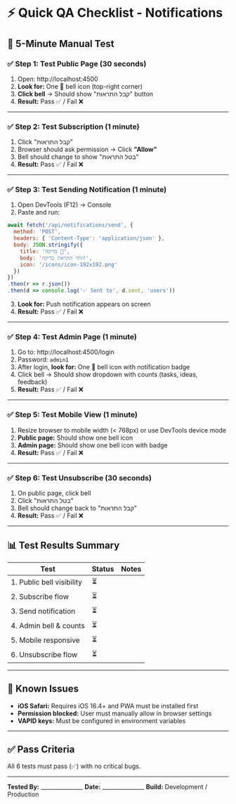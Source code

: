 # ⚡ Quick QA Checklist - Notifications

## 🚀 5-Minute Manual Test

### ✅ Step 1: Test Public Page (30 seconds)

1. Open: http://localhost:4500
2. **Look for:** One 🔔 bell icon (top-right corner)
3. **Click bell** → Should show "קבל התראות" button
4. **Result:** Pass ✅ / Fail ❌

---

### ✅ Step 2: Test Subscription (1 minute)

1. Click "קבל התראות"
2. Browser should ask permission → Click **"Allow"**
3. Bell should change to show "בטל התראות"
4. **Result:** Pass ✅ / Fail ❌

---

### ✅ Step 3: Test Sending Notification (1 minute)

1. Open DevTools (F12) → Console
2. Paste and run:
```javascript
await fetch('/api/notifications/send', {
  method: 'POST',
  headers: { 'Content-Type': 'application/json' },
  body: JSON.stringify({
    title: 'בדיקה 🎉',
    body: 'זוהי התראת בדיקה!',
    icon: '/icons/icon-192x192.png'
  })
})
.then(r => r.json())
.then(d => console.log('✅ Sent to', d.sent, 'users'))
```
3. **Look for:** Push notification appears on screen
4. **Result:** Pass ✅ / Fail ❌

---

### ✅ Step 4: Test Admin Page (1 minute)

1. Go to: http://localhost:4500/login
2. Password: `admin1`
3. After login, **look for:** One 🔔 bell icon with notification badge
4. Click bell → Should show dropdown with counts (tasks, ideas, feedback)
5. **Result:** Pass ✅ / Fail ❌

---

### ✅ Step 5: Test Mobile View (1 minute)

1. Resize browser to mobile width (< 768px) or use DevTools device mode
2. **Public page:** Should show one bell icon
3. **Admin page:** Should show one bell icon with badge
4. **Result:** Pass ✅ / Fail ❌

---

### ✅ Step 6: Test Unsubscribe (30 seconds)

1. On public page, click bell
2. Click "בטל התראות"
3. Bell should change back to "קבל התראות"
4. **Result:** Pass ✅ / Fail ❌

---

## 📊 Test Results Summary

| Test | Status | Notes |
|------|--------|-------|
| 1. Public bell visibility | ⏳ | |
| 2. Subscribe flow | ⏳ | |
| 3. Send notification | ⏳ | |
| 4. Admin bell & counts | ⏳ | |
| 5. Mobile responsive | ⏳ | |
| 6. Unsubscribe flow | ⏳ | |

---

## 🐛 Known Issues

- **iOS Safari:** Requires iOS 16.4+ and PWA must be installed first
- **Permission blocked:** User must manually allow in browser settings
- **VAPID keys:** Must be configured in environment variables

---

## ✅ Pass Criteria

All 6 tests must pass (✅) with no critical bugs.

---

**Tested By:** _______________
**Date:** _______________
**Build:** Development / Production

